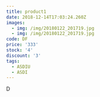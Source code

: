 ```yaml
---
title: product1
date: 2018-12-14T17:03:24.260Z
images:
  - img: /img/20180122_201719.jpg
  - img: /img/20180122_201719.jpg
code: DF
price: '333'
stock: '4'
discount: '3'
tags:
  - ASDIU
  - ASDI
---
```

D
